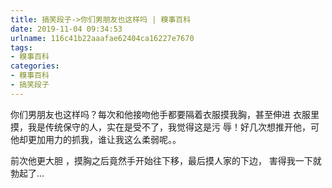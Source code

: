 ```yaml
---
title: 搞笑段子->你们男朋友也这样吗 | 糗事百科
date: 2019-11-04 09:34:53
urlname: 116c41b22aaafae62404ca16227e7670
tags: 
- 糗事百科
categories:
- 糗事百科
- 搞笑段子
---
```

你们男朋友也这样吗？每次和他接吻他手都要隔着衣服摸我胸，甚至伸进 衣服里摸，我是传统保守的人，实在是受不了，我觉得这是污 辱！好几次想推开他，可他却更加用力的抓我，谁让我这么柔弱呢。。

前次他更大胆 ，摸胸之后竟然手开始往下移，最后摸人家的下边， 害得我一下就勃起了...



